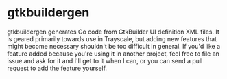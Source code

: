 gtkbuildergen
=============

gtkbuildergen generates Go code from GtkBuilder UI definition XML files. It is geared primarily towards use in Trayscale, but adding new features that might become necessary shouldn't be too difficult in general. If you'd like a feature added because you're using it in another project, feel free to file an issue and ask for it and I'll get to it when I can, or you can send a pull request to add the feature yourself.
